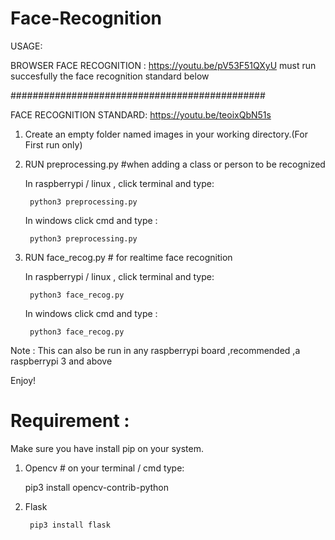 # Face-Recognition
USAGE:

BROWSER FACE RECOGNITION : https://youtu.be/pV53F51QXyU  must run succesfully the face recognition standard below


##############################################

FACE RECOGNITION STANDARD: https://youtu.be/teoixQbN51s 

1. Create an empty folder named images in your working directory.(For First run only)

  

2. RUN preprocessing.py  #when adding a class or person to be recognized

	In raspberrypi / linux , click terminal and type:
	
	    python3 preprocessing.py
	    
	In windows click cmd and type :
	
	    python3 preprocessing.py
	
	
3. RUN face_recog.py   #  for realtime face recognition

	In raspberrypi / linux , click terminal and type:
	
	    python3 face_recog.py
	    
	In windows click cmd and type :
	
	    python3 face_recog.py

Note : This can also  be run in any raspberrypi board ,recommended ,a raspberrypi 3 and above

Enjoy!

# Requirement :
 Make sure you have install pip on your system.
1. Opencv # on your terminal / cmd type:

	pip3 install opencv-contrib-python 
 
2. Flask

        pip3 install flask
